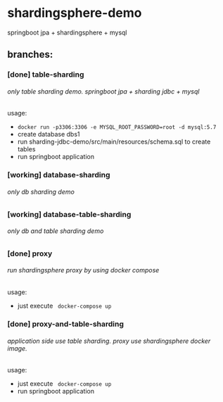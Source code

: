 # shardingsphere-demo
springboot jpa + shardingsphere + mysql

## branches:
### [done] table-sharding 
###### only table sharding demo. springboot jpa + sharding jdbc + mysql
usage: <br>
+ ```docker run -p3306:3306 -e MYSQL_ROOT_PASSWORD=root -d mysql:5.7 ``` <br>
+ create database dbs1
+ run sharding-jdbc-demo/src/main/resources/schema.sql to create tables
+ run springboot application
### [working] database-sharding 
###### only db sharding demo  
### [working] database-table-sharding 
###### only db and table sharding demo
### [done] proxy 
###### run shardingsphere proxy by using docker compose
usage:
+ just execute ``` docker-compose up```
### [done] proxy-and-table-sharding 
###### application side use table sharding. proxy use shardingsphere docker image. 
usage:
+ just execute ``` docker-compose up```
+ run springboot application